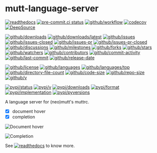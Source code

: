 # mutt-language-server

[![readthedocs](https://shields.io/readthedocs/mutt-language-server)](https://mutt-language-server.readthedocs.io)
[![pre-commit.ci status](https://results.pre-commit.ci/badge/github/Freed-Wu/mutt-language-server/main.svg)](https://results.pre-commit.ci/latest/github/Freed-Wu/mutt-language-server/main)
[![github/workflow](https://github.com/Freed-Wu/mutt-language-server/actions/workflows/main.yml/badge.svg)](https://github.com/Freed-Wu/mutt-language-server/actions)
[![codecov](https://codecov.io/gh/Freed-Wu/mutt-language-server/branch/main/graph/badge.svg)](https://codecov.io/gh/Freed-Wu/mutt-language-server)
[![DeepSource](https://deepsource.io/gh/Freed-Wu/mutt-language-server.svg/?show_trend=true)](https://deepsource.io/gh/Freed-Wu/mutt-language-server)

[![github/downloads](https://shields.io/github/downloads/Freed-Wu/mutt-language-server/total)](https://github.com/Freed-Wu/mutt-language-server/releases)
[![github/downloads/latest](https://shields.io/github/downloads/Freed-Wu/mutt-language-server/latest/total)](https://github.com/Freed-Wu/mutt-language-server/releases/latest)
[![github/issues](https://shields.io/github/issues/Freed-Wu/mutt-language-server)](https://github.com/Freed-Wu/mutt-language-server/issues)
[![github/issues-closed](https://shields.io/github/issues-closed/Freed-Wu/mutt-language-server)](https://github.com/Freed-Wu/mutt-language-server/issues?q=is%3Aissue+is%3Aclosed)
[![github/issues-pr](https://shields.io/github/issues-pr/Freed-Wu/mutt-language-server)](https://github.com/Freed-Wu/mutt-language-server/pulls)
[![github/issues-pr-closed](https://shields.io/github/issues-pr-closed/Freed-Wu/mutt-language-server)](https://github.com/Freed-Wu/mutt-language-server/pulls?q=is%3Apr+is%3Aclosed)
[![github/discussions](https://shields.io/github/discussions/Freed-Wu/mutt-language-server)](https://github.com/Freed-Wu/mutt-language-server/discussions)
[![github/milestones](https://shields.io/github/milestones/all/Freed-Wu/mutt-language-server)](https://github.com/Freed-Wu/mutt-language-server/milestones)
[![github/forks](https://shields.io/github/forks/Freed-Wu/mutt-language-server)](https://github.com/Freed-Wu/mutt-language-server/network/members)
[![github/stars](https://shields.io/github/stars/Freed-Wu/mutt-language-server)](https://github.com/Freed-Wu/mutt-language-server/stargazers)
[![github/watchers](https://shields.io/github/watchers/Freed-Wu/mutt-language-server)](https://github.com/Freed-Wu/mutt-language-server/watchers)
[![github/contributors](https://shields.io/github/contributors/Freed-Wu/mutt-language-server)](https://github.com/Freed-Wu/mutt-language-server/graphs/contributors)
[![github/commit-activity](https://shields.io/github/commit-activity/w/Freed-Wu/mutt-language-server)](https://github.com/Freed-Wu/mutt-language-server/graphs/commit-activity)
[![github/last-commit](https://shields.io/github/last-commit/Freed-Wu/mutt-language-server)](https://github.com/Freed-Wu/mutt-language-server/commits)
[![github/release-date](https://shields.io/github/release-date/Freed-Wu/mutt-language-server)](https://github.com/Freed-Wu/mutt-language-server/releases/latest)

[![github/license](https://shields.io/github/license/Freed-Wu/mutt-language-server)](https://github.com/Freed-Wu/mutt-language-server/blob/main/LICENSE)
[![github/languages](https://shields.io/github/languages/count/Freed-Wu/mutt-language-server)](https://github.com/Freed-Wu/mutt-language-server)
[![github/languages/top](https://shields.io/github/languages/top/Freed-Wu/mutt-language-server)](https://github.com/Freed-Wu/mutt-language-server)
[![github/directory-file-count](https://shields.io/github/directory-file-count/Freed-Wu/mutt-language-server)](https://github.com/Freed-Wu/mutt-language-server)
[![github/code-size](https://shields.io/github/languages/code-size/Freed-Wu/mutt-language-server)](https://github.com/Freed-Wu/mutt-language-server)
[![github/repo-size](https://shields.io/github/repo-size/Freed-Wu/mutt-language-server)](https://github.com/Freed-Wu/mutt-language-server)
[![github/v](https://shields.io/github/v/release/Freed-Wu/mutt-language-server)](https://github.com/Freed-Wu/mutt-language-server)

[![pypi/status](https://shields.io/pypi/status/mutt-language-server)](https://pypi.org/project/mutt-language-server/#description)
[![pypi/v](https://shields.io/pypi/v/mutt-language-server)](https://pypi.org/project/mutt-language-server/#history)
[![pypi/downloads](https://shields.io/pypi/dd/mutt-language-server)](https://pypi.org/project/mutt-language-server/#files)
[![pypi/format](https://shields.io/pypi/format/mutt-language-server)](https://pypi.org/project/mutt-language-server/#files)
[![pypi/implementation](https://shields.io/pypi/implementation/mutt-language-server)](https://pypi.org/project/mutt-language-server/#files)
[![pypi/pyversions](https://shields.io/pypi/pyversions/mutt-language-server)](https://pypi.org/project/mutt-language-server/#files)

A language server for (neo)mutt's muttrc.

- [x] document hover
- [x] completion

![Document hover](https://github.com/Freed-Wu/mutt-language-server/assets/32936898/80f19981-17e6-47a1-86a7-f29f8f3f99ab)

![Completion](https://github.com/Freed-Wu/mutt-language-server/assets/32936898/b604d659-4c97-4b3c-887f-7530fcb53a46)

See
[![readthedocs](https://shields.io/readthedocs/mutt-language-server)](https://mutt-language-server.readthedocs.io)
to know more.
